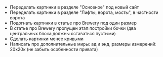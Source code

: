 - Переделать картинки в разделе "Основное" под новый сайт
- Переделать картинки в разделе "Лифты, ворота, мосты", в частности ворота
- Подогнать картинки в статье про Brewery под один размер
- В статье про Brewery пропущен этап постройки бочки (два центральных блока должны оставаться пустыми)
- Сделать картинки менее кривыми
- Написать про дополнительные миры: ад и энд, размеры измерений: 20х20к (не забыть особенности привата) 